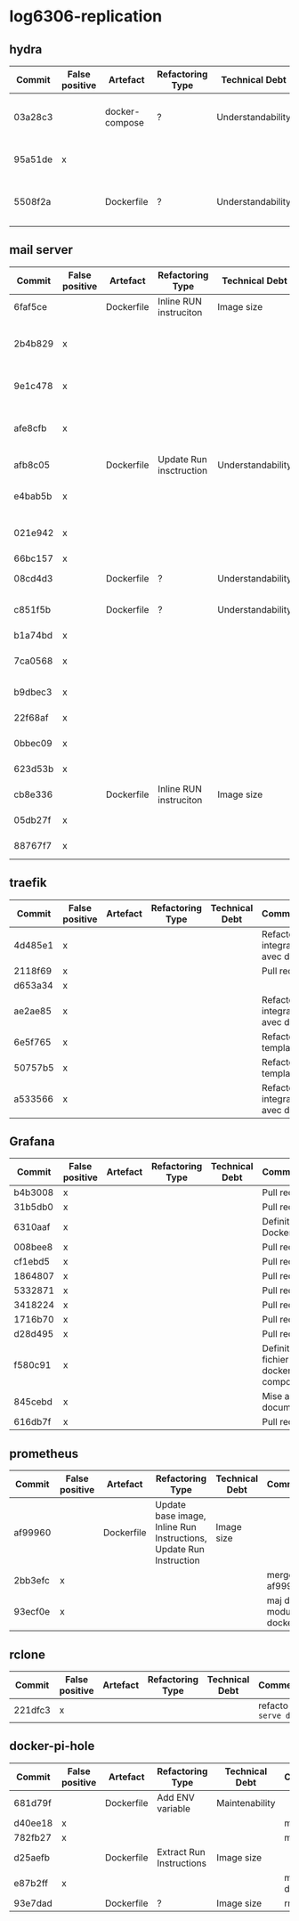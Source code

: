 # log6306-replication

## hydra

| Commit  | False positive | Artefact       | Refactoring Type | Technical Debt    | Commentaires                           |
| ------- | -------------- | -------------- | ---------------- | ----------------- | -------------------------------------- |
| 03a28c3 |                | docker-compose | ?                | Understandability | Séparation en plusieurs docker-compose |
| 95a51de | x              |                |                  |                   | Patch qui fait référence à un refactor |
| 5508f2a |                | Dockerfile     | ?                | Understandability | Déplace dockerfile dans un dossier     |

## mail server

| Commit  | False positive | Artefact   | Refactoring Type        | Technical Debt    | Commentaires                            |
| ------- | -------------- | ---------- | ----------------------- | ----------------- | --------------------------------------- |
| 6faf5ce |                | Dockerfile | Inline RUN instruciton  | Image size        |                                         |
| 2b4b829 | x              |            |                         |                   | Merge du commit precendant (6faf5ce)    |
| 9e1c478 | x              |            |                         |                   | Mise a jour de la documenation          |
| afe8cfb | x              |            |                         |                   | Merge du commit precendant (9e1c478)    |
| afb8c05 |                | Dockerfile | Update Run insctruction | Understandability |                                         |
| e4bab5b | x              |            |                         |                   | Ajout de foncitonnalité (ELK)           |
| 021e942 | x              |            |                         |                   | Mise a jour de la documenation          |
| 66bc157 | x              |            |                         |                   |                                         |
| 08cd4d3 |                | Dockerfile | ?                       | Understandability | Ajout de commentaires                   |
| c851f5b |                | Dockerfile | ?                       | Understandability | modification de commentaires            |
| b1a74bd | x              |            |                         |                   |                                         |
| 7ca0568 | x              |            |                         |                   | Mise a jour de script et de fichier.pem |
| b9dbec3 | x              |            |                         |                   | Mise a jour de script                   |
| 22f68af | x              |            |                         |                   | Merge d'une pull request                |
| 0bbec09 | x              |            |                         |                   | Mise a jour de scrip                    |
| 623d53b | x              |            |                         |                   | Merge d'une pull request                |
| cb8e336 |                | Dockerfile | Inline RUN instruciton  | Image size        |                                         |
| 05db27f | x              |            |                         |                   | Mise a jour de script                   |
| 88767f7 | x              |            |                         |                   | Déplacement de fichier                  |

## traefik

| Commit  | False positive | Artefact | Refactoring Type | Technical Debt | Commentaires                      |
| ------- | -------------- | -------- | ---------------- | -------------- | --------------------------------- |
| 4d485e1 | x              |          |                  |                | Refactore integration avec docker |
| 2118f69 | x              |          |                  |                | Pull request                      |
| d653a34 | x              |          |                  |                |                                   |
| ae2ae85 | x              |          |                  |                | Refactore integration avec docker |
| 6e5f765 | x              |          |                  |                | Refactor template                 |
| 50757b5 | x              |          |                  |                | Refactor template                 |
| a533566 | x              |          |                  |                | Refactore integration avec docker |

## Grafana

| Commit  | False positive | Artefact | Refactoring Type | Technical Debt | Commentaires                         |
| ------- | -------------- | -------- | ---------------- | -------------- | ------------------------------------ |
| b4b3008 | x              |          |                  |                | Pull request                         |
| 31b5db0 | x              |          |                  |                | Pull request                         |
| 6310aaf | x              |          |                  |                | Definition du Dockerfile             |
| 008bee8 | x              |          |                  |                | Pull request                         |
| cf1ebd5 | x              |          |                  |                | Pull request                         |
| 1864807 | x              |          |                  |                | Pull request                         |
| 5332871 | x              |          |                  |                | Pull request                         |
| 3418224 | x              |          |                  |                | Pull request                         |
| 1716b70 | x              |          |                  |                | Pull request                         |
| d28d495 | x              |          |                  |                | Pull request                         |
| f580c91 | x              |          |                  |                | Definition du fichier docker-compose |
| 845cebd | x              |          |                  |                | Mise a jour de documentation         |
| 616db7f | x              |          |                  |                | Pull request                         |

## prometheus

| Commit  | False positive | Artefact   | Refactoring Type                                                   | Technical Debt | Commentaires                |
| ------- | -------------- | ---------- | ------------------------------------------------------------------ | -------------- | --------------------------- |
| af99960 |                | Dockerfile | Update base image, Inline Run Instructions, Update Run Instruction | Image size     |                             |
| 2bb3efc | x              |            |                                                                    |                | merge commit af99960        |
| 93ecf0e | x              |            |                                                                    |                | maj d'un module dockerswarm |

## rclone

| Commit  | False positive | Artefact | Refactoring Type | Technical Debt | Commentaires                  |
| ------- | -------------- | -------- | ---------------- | -------------- | ----------------------------- |
| 221dfc3 | x              |          |                  |                | refacto module `serve docker` |

## docker-pi-hole

| Commit  | False positive | Artefact   | Refactoring Type         | Technical Debt | Commentaires         |
| ------- | -------------- | ---------- | ------------------------ | -------------- | -------------------- |
| 681d79f |                | Dockerfile | Add ENV variable         | Maintenability |                      |
| d40ee18 | x              |            |                          |                | maj de tests         |
| 782fb27 | x              |            |                          |                | maj de tests         |
| d25aefb |                | Dockerfile | Extract Run Instructions | Image size     |                      |
| e87b2ff | x              |            |                          |                | merge commit d25aefb |
| 93e7dad |                | Dockerfile | ?                        | Image size     | rm des caches        |
